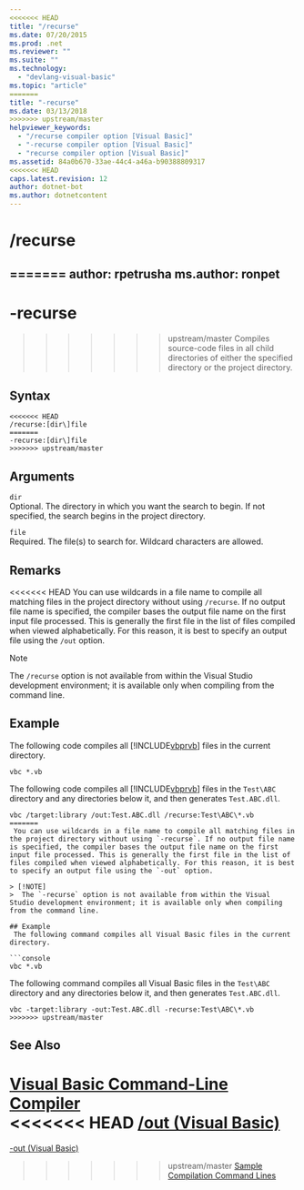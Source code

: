 ```yaml
---
<<<<<<< HEAD
title: "/recurse"
ms.date: 07/20/2015
ms.prod: .net
ms.reviewer: ""
ms.suite: ""
ms.technology: 
  - "devlang-visual-basic"
ms.topic: "article"
=======
title: "-recurse"
ms.date: 03/13/2018
>>>>>>> upstream/master
helpviewer_keywords: 
  - "/recurse compiler option [Visual Basic]"
  - "-recurse compiler option [Visual Basic]"
  - "recurse compiler option [Visual Basic]"
ms.assetid: 84a0b670-33ae-44c4-a46a-b90388809317
<<<<<<< HEAD
caps.latest.revision: 12
author: dotnet-bot
ms.author: dotnetcontent
---
```

# /recurse
=======
author: rpetrusha
ms.author: ronpet
---
# -recurse
>>>>>>> upstream/master
Compiles source-code files in all child directories of either the specified directory or the project directory.  
  
## Syntax  
  
```  
<<<<<<< HEAD
/recurse:[dir\]file  
=======
-recurse:[dir\]file  
>>>>>>> upstream/master
```  
  
## Arguments  
 `dir`  
 Optional. The directory in which you want the search to begin. If not specified, the search begins in the project directory.  
  
 `file`  
 Required. The file(s) to search for. Wildcard characters are allowed.  
  
## Remarks  
<<<<<<< HEAD
 You can use wildcards in a file name to compile all matching files in the project directory without using `/recurse`. If no output file name is specified, the compiler bases the output file name on the first input file processed. This is generally the first file in the list of files compiled when viewed alphabetically. For this reason, it is best to specify an output file using the `/out` option.  
  
> [!NOTE]
>  The `/recurse` option is not available from within the Visual Studio development environment; it is available only when compiling from the command line.  
  
## Example  
 The following code compiles all [!INCLUDE[vbprvb](~/includes/vbprvb-md.md)] files in the current directory.  
  
```  
vbc *.vb  
```  
  
 The following code compiles all [!INCLUDE[vbprvb](~/includes/vbprvb-md.md)] files in the `Test\ABC` directory and any directories below it, and then generates `Test.ABC.dll`.  
  
```  
vbc /target:library /out:Test.ABC.dll /recurse:Test\ABC\*.vb  
=======
 You can use wildcards in a file name to compile all matching files in the project directory without using `-recurse`. If no output file name is specified, the compiler bases the output file name on the first input file processed. This is generally the first file in the list of files compiled when viewed alphabetically. For this reason, it is best to specify an output file using the `-out` option.  
  
> [!NOTE]
>  The `-recurse` option is not available from within the Visual Studio development environment; it is available only when compiling from the command line.  
  
## Example  
 The following command compiles all Visual Basic files in the current directory.  
  
```console
vbc *.vb  
```  
  
 The following command compiles all Visual Basic files in the `Test\ABC` directory and any directories below it, and then generates `Test.ABC.dll`.  
  
```console
vbc -target:library -out:Test.ABC.dll -recurse:Test\ABC\*.vb  
>>>>>>> upstream/master
```  
  
## See Also  
 [Visual Basic Command-Line Compiler](../../../visual-basic/reference/command-line-compiler/index.md)  
<<<<<<< HEAD
 [/out (Visual Basic)](../../../visual-basic/reference/command-line-compiler/out.md)  
=======
 [-out (Visual Basic)](../../../visual-basic/reference/command-line-compiler/out.md)  
>>>>>>> upstream/master
 [Sample Compilation Command Lines](../../../visual-basic/reference/command-line-compiler/sample-compilation-command-lines.md)
